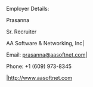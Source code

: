 Employer  Details:

Prasanna

Sr. Recruiter

AA Software & Networking, Inc|

 Email: prasanna@aasoftnet.com|

Phone: +1 (609) 973-8345

|http://www.aasoftnet.com
